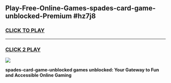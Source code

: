 
## Play-Free-Online-Games-spades-card-game-unblocked-Premium #hz7j8
<h3>
<a href="https://premium.freeplayer.one?title=spades-card-game-unblocked&ref=8M">CLICK TO PLAY</a></h3>
<hr>

<h3>
<a href="https://premium.freeplayer.one?title=spades-card-game-unblocked&ref=8M">CLICK 2 PLAY</a>
  
</h3>

<a href="https://premium.freeplayer.one?title=spades-card-game-unblocked&ref=8M"><img src="https://clearcache.store/games.png"></a>


**spades-card-game-unblocked games unblocked: Your Gateway to Fun and Accessible Online Gaming**
